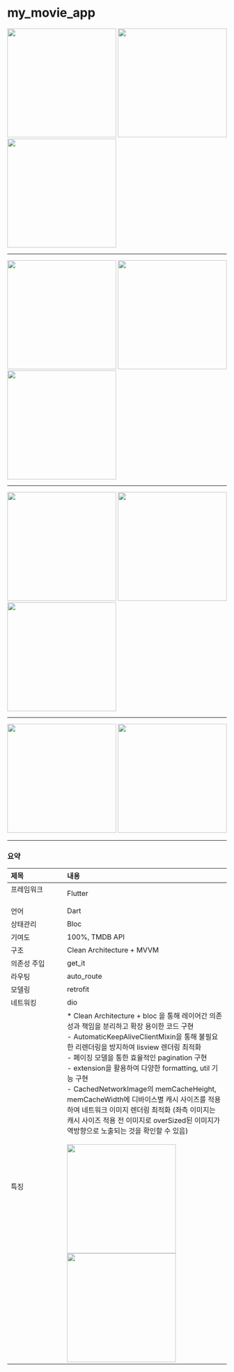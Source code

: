 # my_movie_app

<img src="https://github.com/user-attachments/assets/c1c1d111-0977-40e3-9779-30338ea9d8ac" width="250"/>
<img src="https://github.com/user-attachments/assets/2ceba64d-ad65-4979-914c-797d45a6b28d" width="250"/>
<img src="https://github.com/user-attachments/assets/2a4bbff6-fa6f-43df-b833-12dbedc75949" width="250"/>

---


<img src="https://github.com/user-attachments/assets/1b5e2deb-baf2-4d41-86a4-9783874b6441" width="250"/>
<img src="https://github.com/user-attachments/assets/27733582-9855-4353-b356-0383f92b3568" width="250"/>
<img src="https://github.com/user-attachments/assets/75d60dae-e8a5-4a81-b8c5-1426e3dd79c9" width="250"/>

---

<img src="https://github.com/user-attachments/assets/c4f16d17-032e-4a7b-a1bd-051a41662d75" width="250"/>
<img src="https://github.com/user-attachments/assets/323dd9ab-c798-4d62-9dfe-cbc46deb6992" width="250"/>
<img src="https://github.com/user-attachments/assets/ac70a4c2-fd3d-4154-b279-d3af04791d1f" width="250"/>

---


<img src="https://github.com/user-attachments/assets/f49d1786-783e-4a93-8bb1-eaf7ad229ecc" width="250"/>
<img src="https://github.com/user-attachments/assets/a2fb22cf-ac74-4628-8625-38fccb3ad0f6" width="250"/>

---


### 요약

|제목|내용|
|:---|:---|
|프레임워크 &nbsp;&nbsp;&nbsp;&nbsp;&nbsp;&nbsp;&nbsp;&nbsp;&nbsp;&nbsp;&nbsp;&nbsp;&nbsp;&nbsp;&nbsp;&nbsp;&nbsp;&nbsp;&nbsp;&nbsp;&nbsp;&nbsp;&nbsp;&nbsp;&nbsp;|Flutter|
|언어|Dart|
|상태관리|Bloc|
|기여도|100%, TMDB API|
|구조|Clean Architecture + MVVM|
|의존성 주입|get_it|
|라우팅|auto_route|
|모델링|retrofit|
|네트워킹|dio|
|특징| * Clean Architecture + bloc 을 통해 레이어간 의존성과 책임을 분리하고 확장 용이한 코드 구현 <br>- AutomaticKeepAliveClientMixin을 통해 불필요한 리렌더링을 방지하여 lisview 렌더링 최적화 <br>- 페이징 모델을 통한 효율적인 pagination 구현 <br>- extension을 활용하여 다양한 formatting, util 기능 구현 <br>- CachedNetworkImage의 memCacheHeight, memCacheWidth에 디바이스별 캐시 사이즈를 적용하여 네트워크 이미지 렌더링 최적화 (좌측 이미지는 캐시 사이즈 적용 전 이미지로 overSized된 이미지가 역방향으로 노출되는 것을 확인할 수 있음) <br> <br>  <img src="https://github.com/user-attachments/assets/e5581059-e175-46f1-8468-b74d467cb2a6" width="250"/> <img src="https://github.com/user-attachments/assets/2ceba64d-ad65-4979-914c-797d45a6b28d" width="250"/>|


